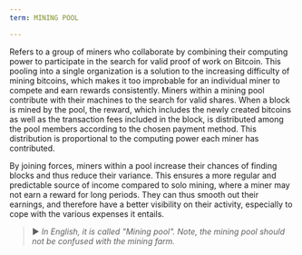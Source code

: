 ```yaml
---
term: MINING POOL

---
```

Refers to a group of miners who collaborate by combining their computing power to participate in the search for valid proof of work on Bitcoin. This pooling into a single organization is a solution to the increasing difficulty of mining bitcoins, which makes it too improbable for an individual miner to compete and earn rewards consistently. Miners within a mining pool contribute with their machines to the search for valid shares. When a block is mined by the pool, the reward, which includes the newly created bitcoins as well as the transaction fees included in the block, is distributed among the pool members according to the chosen payment method. This distribution is proportional to the computing power each miner has contributed.

By joining forces, miners within a pool increase their chances of finding blocks and thus reduce their variance. This ensures a more regular and predictable source of income compared to solo mining, where a miner may not earn a reward for long periods. They can thus smooth out their earnings, and therefore have a better visibility on their activity, especially to cope with the various expenses it entails.

> ► *In English, it is called "Mining pool". Note, the mining pool should not be confused with the mining farm.*